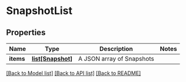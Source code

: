 # SnapshotList

## Properties
Name | Type | Description | Notes
------------ | ------------- | ------------- | -------------
**items** | [**list[Snapshot]**](Snapshot.md) | A JSON array of Snapshots | 

[[Back to Model list]](../README.md#documentation-for-models) [[Back to API list]](../README.md#documentation-for-api-endpoints) [[Back to README]](../README.md)

